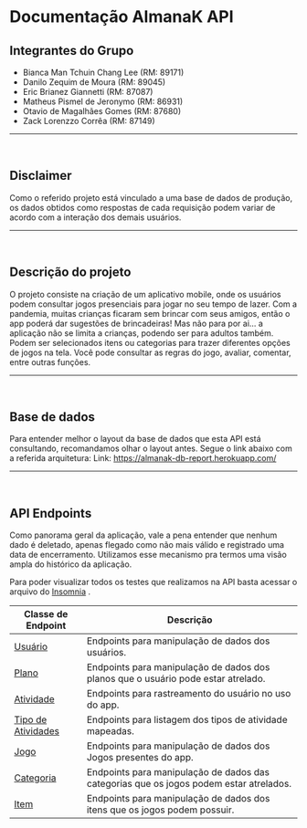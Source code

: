 # Documentação AlmanaK API

## Integrantes do Grupo
- Bianca Man Tchuin Chang Lee (RM: 89171)
- Danilo Zequim de Moura (RM: 89045)
- Eric Brianez Giannetti (RM: 87087)
- Matheus Pismel de Jeronymo (RM: 86931)
- Otavio de Magalhães Gomes (RM: 87680)
- Zack Lorenzzo Corrêa (RM: 87149)
<hr>
<br>

## Disclaimer
Como o referido projeto está vinculado a uma base de dados de produção, os dados obtidos como respostas de cada requisição 
podem variar de acordo com a interação dos demais usuários.
<hr>
<br>

## Descrição do projeto
O projeto consiste na criação de um aplicativo mobile, onde os usuários podem consultar jogos presenciais para jogar no seu tempo de lazer. 
Com a pandemia, muitas crianças ficaram sem brincar com seus amigos, então o app poderá dar sugestões de brincadeiras! Mas não para por ai... 
a aplicação não se limita a crianças, podendo ser para adultos também. Podem ser selecionados itens ou categorias para trazer diferentes opções
de jogos na tela. Você pode consultar as regras do jogo, avaliar, comentar, entre outras funções.
<hr>
<br>

## Base de dados
Para entender melhor o layout da base de dados que esta API está consultando, recomandamos olhar o layout antes. Segue o link abaixo com a referida arquitetura:
Link: https://almanak-db-report.herokuapp.com/
<hr>
<br>

## API Endpoints
Como panorama geral da aplicação, vale a pena entender que nenhum dado é deletado, apenas flegado como não mais válido e registrado uma data de encerramento. Utilizamos esse mecanismo pra termos uma visão ampla do histórico da aplicação.

Para poder visualizar todos os testes que realizamos na API basta acessar o arquivo do <a href="Insomnia_Tests.json">Insomnia</a> .

Classe de Endpoint														| Descrição																				|
--- 																	| ---																					|
<a href="/Documentation/Usuario/README.md">Usuário</a>					| Endpoints para manipulação de dados dos usuários.										|
<a href="/Documentation/Plano/README.md">Plano</a>						| Endpoints para manipulação de dados dos planos que o usuário pode estar atrelado.		|
<a href="/Documentation/Atividade/README.md">Atividade</a>				| Endpoints para rastreamento do usuário no uso do app.									|
<a href="/Documentation/Tipo Atividade/README.md">Tipo de Atividades</a>| Endpoints para listagem dos tipos de atividade mapeadas.								|
<a href="/Documentation/Jogo/README.md">Jogo</a> 						| Endpoints para manipulação de dados dos Jogos presentes do app.						|
<a href="/Documentation/Categoria/README.md">Categoria</a> 				| Endpoints para manipulação de dados das categorias que os jogos podem estar atrelados.|
<a href="/Documentation/Item/README.md">Item</a>	 					| Endpoints para manipulação de dados dos itens que os jogos podem possuir.				|
